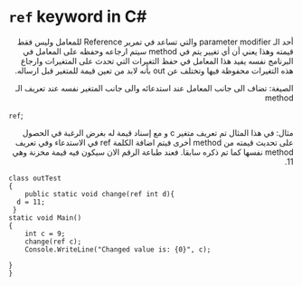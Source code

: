 # `ref` keyword in C#
<div dir = "rtl"> 
أحد  الـ parameter modifier والتي تساعد في تمرير Reference للمعامل وليس فقط قيمته وهذا يعني أن أي تغيير يتم في method سيتم ارجاعه وحفظه على المعامل في البرنامج نفسه يفيد هذا المعامل في حفظ التغيرات التي تحدث على المتغيرات وارجاع هذه التغيرات محفوظة فيها وتختلف عن out بأنه لابد من تعين قيمة للمتغير قبل ارساله.



الصيغة: تضاف الى جانب المعامل عند استدعائه والى جانب المتغير نفسه عند تعريف الـ method
</div>

 `ref`;
 
<div dir = "rtl"> 
 مثال:
 في هذا المثال تم تعريف متغير c و مع إسناد قيمة له  بغرض الرغبة في الحصول على تحديث قيمته من method أخرى فيتم اضافة الكلمة ref في الاستدعاء وفي تعريف method  نفسها كما تم ذكره سابقا. فعند طباعة الرقم الان سيكون فيه قيمة مخزنة وهي 11.
</div>

    class outTest
    {
        public static void change(ref int d){
      d = 11;
     }
    static void Main()
    {
        int c = 9;
        change(ref c);
        Console.WriteLine("Changed value is: {0}", c);

    }
    }